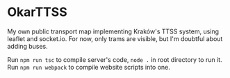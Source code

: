 # OkarTTSS

My own public transport map implementing Kraków's TTSS system, using leaflet and socket.io. For now, only trams are visible, but I'm doubtful about adding buses.

Run `npm run tsc` to compile server's code, `node .` in root directory to run it. Run `npm run webpack` to compile website scripts into one.
